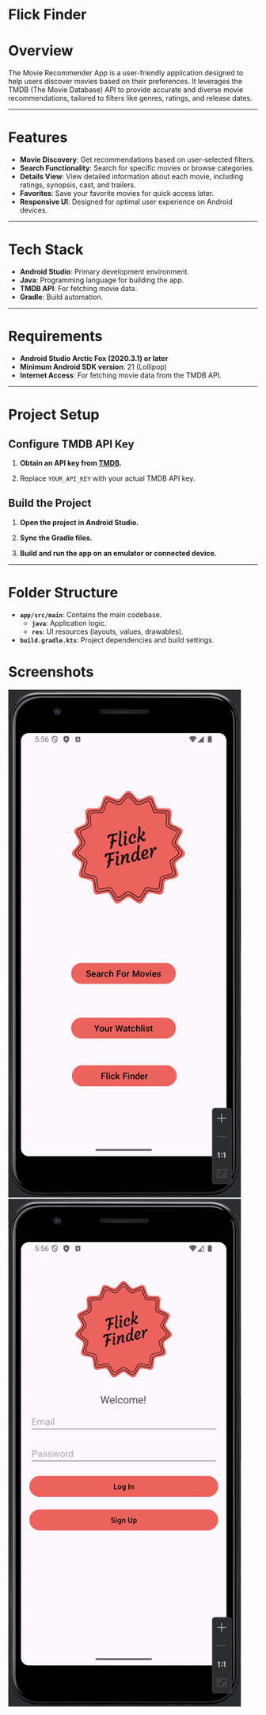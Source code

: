 # Flick Finder


# Overview
The Movie Recommender App is a user-friendly application designed to help users discover movies based on their preferences. It leverages the TMDB (The Movie Database) API to provide accurate and diverse movie recommendations, tailored to filters like genres, ratings, and release dates.

---

# Features
- **Movie Discovery**: Get recommendations based on user-selected filters.
- **Search Functionality**: Search for specific movies or browse categories.
- **Details View**: View detailed information about each movie, including ratings, synopsis, cast, and trailers.
- **Favorites**: Save your favorite movies for quick access later.
- **Responsive UI**: Designed for optimal user experience on Android devices.

---

# Tech Stack
- **Android Studio**: Primary development environment.
- **Java**: Programming language for building the app.
- **TMDB API**: For fetching movie data.
- **Gradle**: Build automation.

---

# Requirements
- **Android Studio Arctic Fox (2020.3.1) or later**
- **Minimum Android SDK version**: 21 (Lollipop)
- **Internet Access**: For fetching movie data from the TMDB API.

---

# Project Setup

## Configure TMDB API Key

1. **Obtain an API key from [TMDB](https://www.themoviedb.org/documentation/api).**

2. Replace `YOUR_API_KEY` with your actual TMDB API key.

## Build the Project

1. **Open the project in Android Studio.**

2. **Sync the Gradle files.**

3. **Build and run the app on an emulator or connected device.**

---

# Folder Structure

- **`app/src/main`**: Contains the main codebase.
  - **`java`**: Application logic.
  - **`res`**: UI resources (layouts, values, drawables).
- **`build.gradle.kts`**: Project dependencies and build settings.

# Screenshots
![Login](Images/homescreen.png)![Login](Images/login.png)
